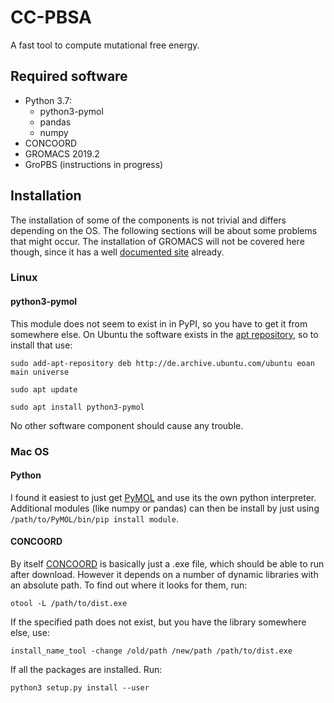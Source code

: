 # CC-PBSA
A fast tool to compute mutational free energy.

## Required software

+ Python 3.7:
  + python3-pymol
  + pandas
  + numpy
+ CONCOORD
+ GROMACS 2019.2
+ GroPBS (instructions in progress)

## Installation

The installation of some of the components is not trivial and differs depending on the OS.
The following sections will be about some problems that might occur.
The installation of GROMACS will not be covered here though, since it has a well [documented site](http://manual.gromacs.org/2019.2/install-guide/index.html) already.

### Linux

#### python3-pymol

This module does not seem to exist in in PyPI, so you have to get it from somewhere else.
On Ubuntu the software exists in the [apt repository](https://packages.ubuntu.com/disco/python3-pymol), so to install that use:

`sudo add-apt-repository deb http://de.archive.ubuntu.com/ubuntu eoan main universe`

`sudo apt update`

`sudo apt install python3-pymol`

No other software component should cause any trouble.

### Mac OS

#### Python

I found it easiest to just get [PyMOL](https://pymol.org/2/) and use its the own python interpreter.
Additional modules (like numpy or pandas) can then be install by just using `/path/to/PyMOL/bin/pip install module`.

#### CONCOORD

By itself [CONCOORD](https://www3.mpibpc.mpg.de/groups/de_groot/concoord/concoord.html) is basically just a .exe file, which should be able to run after download.
However it depends on a number of dynamic libraries with an absolute path.
To find out where it looks for them, run:

`otool -L /path/to/dist.exe`

If the specified path does not exist, but you have the library somewhere else,
use:

`install_name_tool -change /old/path /new/path /path/to/dist.exe`

If all the packages are installed. Run:

`python3 setup.py install --user`
